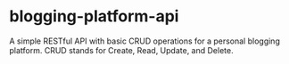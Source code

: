 # blogging-platform-api
A simple RESTful API with basic CRUD operations for a personal blogging platform. CRUD stands for Create, Read, Update, and Delete.
